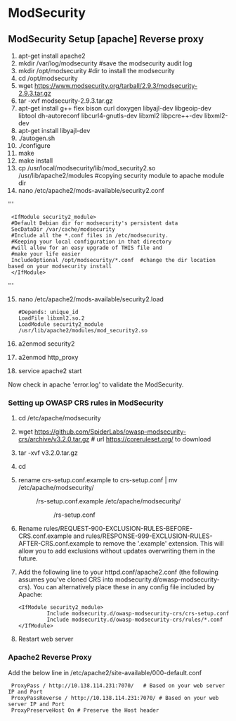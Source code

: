 # ModSecurity
## ModSecurity Setup [apache] Reverse proxy

1. apt-get install apache2
2. mkdir /var/log/modsecurity #save the modsecurity audit log
3. mkdir /opt/modsecurity #dir to install the modsecurity
4. cd /opt/modsecurity 
5. wget https://www.modsecurity.org/tarball/2.9.3/modsecurity-2.9.3.tar.gz
6. tar -xvf modsecurity-2.9.3.tar.gz
7. apt-get install g++ flex bison curl doxygen libyajl-dev libgeoip-dev libtool dh-autoreconf libcurl4-gnutls-dev libxml2 libpcre++-dev libxml2-dev 
8. apt-get install libyajl-dev
9. ./autogen.sh
10. ./configure
11. make
12. make install
13. cp /usr/local/modsecurity/lib/mod_security2.so /usr/lib/apache2/modules #copying security module to apache module dir
14. nano /etc/apache2/mods-available/security2.conf

'''

     <IfModule security2_module>
     #Default Debian dir for modsecurity's persistent data
     SecDataDir /var/cache/modsecurity
     #Include all the *.conf files in /etc/modsecurity.
     #Keeping your local configuration in that directory
     #will allow for an easy upgrade of THIS file and
     #make your life easier
     IncludeOptional /opt/modsecurity/*.conf  #change the dir location based on your modsecurity install
     </IfModule>

'''

15. nano /etc/apache2/mods-available/security2.load

        #Depends: unique_id
        LoadFile libxml2.so.2
        LoadModule security2_module /usr/lib/apache2/modules/mod_security2.so

16. a2enmod security2
17. a2enmod http_proxy
18. service apache2 start 

Now check in apache 'error.log' to validate the ModSecurity.  

### Setting up OWASP CRS rules in ModSecurity

1. cd /etc/apache/modsecurity
2. wget https://github.com/SpiderLabs/owasp-modsecurity-crs/archive/v3.2.0.tar.gz # url https://coreruleset.org/ to download
3. tar -xvf v3.2.0.tar.gz
4. cd <unpacked dir>
5. rename crs-setup.conf.example to crs-setup.conf | mv /etc/apache/modsecurity/<dir>/rs-setup.conf.example /etc/apache/modsecurity/<dir>/rs-setup.conf
6. Rename rules/REQUEST-900-EXCLUSION-RULES-BEFORE-CRS.conf.example and
    rules/RESPONSE-999-EXCLUSION-RULES-AFTER-CRS.conf.example to remove the
    '.example' extension. This will allow you to add exclusions without updates
    overwriting them in the future.
7. Add the following line to your httpd.conf/apache2.conf (the following
    assumes you've cloned CRS into modsecurity.d/owasp-modsecurity-crs). You
    can alternatively place these in any config file included by Apache:

       <IfModule security2_module>
                Include modsecurity.d/owasp-modsecurity-crs/crs-setup.conf
                Include modsecurity.d/owasp-modsecurity-crs/rules/*.conf
       </IfModule>
8. Restart web server

### Apache2 Reverse Proxy


Add the below line in /etc/apache2/site-available/000-default.conf

     ProxyPass / http://10.138.114.231:7070/   # Based on your web server IP and Port
     ProxyPassReverse / http://10.138.114.231:7070/ # Based on your web server IP and Port
     ProxyPreserveHost On # Preserve the Host header 
 
 










